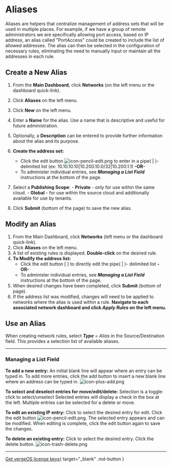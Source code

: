 # Aliases

Aliases are helpers that centralize management of address sets that will be used in multiple places.  For example, if we have a group of remote administrators we are specifically allowing port access, based on IP address, an alias called "PortAccess" could be created to include the list of allowed addresses.  The alias can then be selected in the configuration of necessary rules, eliminating the need to manually input or maintain all the addresses in each rule.

## Create a New Alias

1. From the **Main Dashboard**, click **Networks** (on the left menu or the dashboard quick-link).
2. Click **Aliases** on the left menu.
3. Click **New** on the left menu.
4. Enter a **Name** for the alias. Use a name that is descriptive and useful for future administration.  <!-- any names that can't or shouldn't be used? -->
5. Optionally, a **Description** can be entered to provide further information about the alias and its purpose.
6. **Create the address set:**
   - Click the edit button ![icon-pencil-edit.png](/public/userguide-sshots/icon-pencil-edit.png) to enter in a pipe( | )- delimited list (ex: 10.10.10.10|10.200.10.0/32|10.200.1.1)
**\-OR\-**
   - To administer individual entries, see ***Managing a List Field*** instructions at the bottom of the page.
7. Select a **Publishing Scope**:
        - **Private** - only for use within the same cloud.
        - **Global** - for use within the source cloud and additionally available for use by tenants.

8. Click **Submit** (bottom of the page) to save the new alias.

## Modify an Alias

1. From the Main Dashboard, click **Networks** (left menu or the dashboard quick-link).
2. Click **Aliases** on the left menu.
3. A list of existing rules is displayed.  **Double-click** on the desired rule.
4. **To Modify the address list:**
   - Click the edit button [ ] to directly edit the pipe( | )- delimited list
**\-OR\-**
   - To administer individual entries, see ***Managing a List Field*** instructions at the bottom of the page.
5. When desired changes have been completed, click **Submit** (bottom of page).
6. If the address list was modified, changes will need to be applied to networks where the alias is used within a rule.  **Navigate to each associated network dashboard and click *Apply Rules* on the left menu.**

## Use an Alias

When creating network rules, select ***Type*** = *Alias* in the Source/Destination field.  This provides a selection list of available aliases.

___

### Managing a List Field

**To add a new entry:**
  An initial blank line will appear where an entry can be typed in.
  To add more entries, click the add button to insert a new blank line where an address can be typed in. ![icon-plus-add.png](/public/userguide-sshots/icon-plus-add.png)

**To select and deselect entries for move/edit/delete:**
Selection is a toggle: click to select/unselect
Selected entries will display a check in the box at the left.
Multiple entries can be selected for a delete or move.

**To edit an existing IP entry:**
Click to select the desired entry for edit.
Click the edit button ![icon-pencil-edit.png](/public/userguide-sshots/icon-pencil-edit.png).
The selected entry appears and can be modified. When editing is complete, click the edit button again to save the changes.
  
**To delete an existing entry:**
Click to select the desired entry.
Click the delete button. ![icon-trash-delete.png](/public/userguide-sshots/icon-trash-delete.png)

___

<!--  background-color: #d8e7f2;-->

[Get vergeOS license keys](https://www.verge.io/test-drive){ target="_blank" .md-button }

